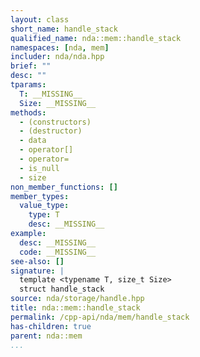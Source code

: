 ```yaml
---
layout: class
short_name: handle_stack
qualified_name: nda::mem::handle_stack
namespaces: [nda, mem]
includer: nda/nda.hpp
brief: ""
desc: ""
tparams:
  T: __MISSING__
  Size: __MISSING__
methods:
  - (constructors)
  - (destructor)
  - data
  - operator[]
  - operator=
  - is_null
  - size
non_member_functions: []
member_types:
  value_type:
    type: T
    desc: __MISSING__
example:
  desc: __MISSING__
  code: __MISSING__
see-also: []
signature: |
  template <typename T, size_t Size>
  struct handle_stack
source: nda/storage/handle.hpp
title: nda::mem::handle_stack
permalink: /cpp-api/nda/mem/handle_stack
has-children: true
parent: nda::mem
...
```


